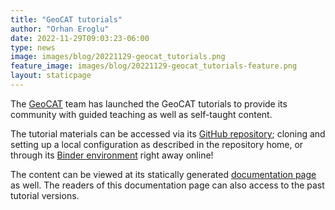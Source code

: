```yaml
---
title: "GeoCAT tutorials"
author: "Orhan Eroglu"
date: 2022-11-29T09:03:23-06:00
type: news
image: images/blog/20221129-geocat_tutorials.png
feature_image: images/blog/20221129-geocat_tutorials-feature.png
layout: staticpage
---
```


The [GeoCAT](https://geocat.ucar.edu/) team has launched the GeoCAT 
tutorials to provide its community with guided teaching as well as 
self-taught content.

The tutorial materials can be accessed via its [GitHub 
repository](https://github.com/NCAR/geocat-tutorials); cloning and 
setting up a local configuration as described in the repository home, 
or through its [Binder 
environment](https://mybinder.org/v2/gh/NCAR/geocat-tutorials/main) 
right away online! 

The content can be viewed at its statically generated [documentation 
page](https://geocat-tutorials.readthedocs.io/en/latest/) as well. The 
readers of this documentation page can also access to the past tutorial 
versions. 

